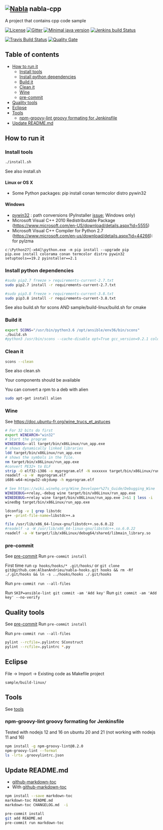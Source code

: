 ## [![Nabla](http://albandrieu.com/nabla/index/assets/nabla/nabla-4.png)](https://github.com/AlbanAndrieu)  nabla-cpp

A project that contains cpp code sample

[![License](http://img.shields.io/:license-apache-blue.svg?style=flat-square)](http://www.apache.org/licenses/LICENSE-2.0.html)
[![Gitter](https://badges.gitter.im/nabla-cpp/Lobby.svg)](https://gitter.im/nabla-cpp/Lobby?utm_source=badge&utm_medium=badge&utm_campaign=pr-badge)
[![Minimal java version](https://img.shields.io/badge/java-1.8-yellow.svg)](https://img.shields.io/badge/java-1.8-yellow.svg)
[![Jenkins build Status](http://albandrieu.com/jenkins/job/nabla-cpp-interview-microsoft-cmake/badge/icon)](http://albandrieu.com/jenkins/job/nabla-cpp-interview-microsoft-cmake/)

[![Travis Build Status](https://travis-ci.org/AlbanAndrieu/nabla-cpp.svg?branch=master)](https://travis-ci.org/AlbanAndrieu/nabla-cpp)
[![Quality Gate](https://sonarcloud.io/api/project_badges/measure?project=MICROSOFT%3Amaster&metric=alert_status)](https://sonarcloud.io/dashboard/index/MICROSOFT%3Amaster)

## Table of contents

<!-- toc -->

- [How to run it](#how-to-run-it)
  * [Install tools](#install-tools)
  * [Install python dependencies](#install-python-dependencies)
  * [Build it](#build-it)
  * [Clean it](#clean-it)
  * [Wine](#wine)
  * [pre-commit](#pre-commit)
- [Quality tools](#quality-tools)
- [Eclipse](#eclipse)
- [Tools](#tools)
  * [npm-groovy-lint groovy formating for Jenkinsfile](#npm-groovy-lint-groovy-formating-for-jenkinsfile)
- [Update README.md](#update-readmemd)

<!-- tocstop -->

## How to run it

### Install tools

```bash
./install.sh
```

See also install.sh

#### Linux or OS X

- Some Python packages: pip install conan termcolor distro pywin32

#### Windows

- [pywin32](http://sourceforge.net/projects/pywin32/) : path conversions (PyInstaller [issue](https://github.com/pyinstaller/pyinstaller/issues/1282); Windows only)
- Microsoft Visual C++ 2010 Redistributable Package (https://www.microsoft.com/en-US/download/details.aspx?id=5555)
- Microsoft Visual C++ Compiler for Python 2.7 (https://www.microsoft.com/en-us/download/details.aspx?id=44266): for pylzma

```
c:\Python27[-x64]\python.exe -m pip install --upgrade pip
pip.exe install colorama conan termcolor distro pywin32 setuptools==19.2 pyinstaller==2.1
```


### Install python dependencies

```bash
#sudo pip2.7 freeze > requirements-current-2.7.txt
sudo pip2.7 install -r requirements-current-2.7.txt

#sudo pip3.8 freeze > requirements-current-3.8.txt
sudo pip3.8 install -r requirements-current-3.8.txt
```

See also build.sh for scons AND sample/build-linux/build.sh for cmake

### Build it

```bash
export SCONS="/usr/bin/python3.6 /opt/ansible/env36/bin/scons"
./build.sh
#python3 /usr/bin/scons --cache-disable opt=True gcc_version=9.2.1 color=True use_cpp11=True
```

### Clean it

```bash
scons --clean
```

See also clean.sh

Your components should be available

You can convert a rpm to a deb with alien

```bash
sudo apt-get install alien
```

### Wine

See https://doc.ubuntu-fr.org/wine_trucs_et_astuces


```bash
# For 32 bits do first
export WINEARCH="win32"
# Start the program
WINEDEBUG=-all target/bin/x86Linux/run_app.exe
# shows dynamically linked libraries
ldd target/bin/x86Linux/run_app.exe
# shows the symbols in the file.
nm target/bin/x86Linux/run_app.exe
#convert PE32+ to ELF
strip -O elf32-i386 -o myprogram.elf -N xxxxxxx target/bin/x86Linux/run_app.exe
readelf -a -W  myprogram.elf
i686-w64-mingw32-objdump -h myprogram.elf

# See https://wiki.winehq.org/Wine_Developer%27s_Guide/Debugging_Wine
WINEDEBUG=+relay,-debug wine target/bin/x86Linux/run_app.exe
WINEDEBUG=+relay wine target/bin/x86Linux/run_app.exe 2>&1 | less -i
winedbg target/bin/x86Linux/run_app.exe

```


```bash
ldconfig -v | grep libstdc
g++ -print-file-name=libstdc++.a

file /usr/lib/x86_64-linux-gnu/libstdc++.so.6.0.22
#readelf -a -W /usr/lib/x86_64-linux-gnu/libstdc++.so.6.0.22
readelf -a -W target/lib/x86Linux/debug64/shared/libmain_library.so
```

### pre-commit

See [pre-commit](http://pre-commit.com/)
Run `pre-commit install`

First time run `cp hooks/hooks/* .git/hooks/`
or `git clone git@github.com:AlbanAndrieu/nabla-hooks.git hooks && rm -Rf ./.git/hooks && ln -s ../hooks/hooks ./.git/hooks`

Run `pre-commit run --all-files`

Run `SKIP=ansible-lint git commit -am 'Add key'`
Run `git commit -am 'Add key' --no-verify`

## Quality tools

See [pre-commit](http://pre-commit.com/)
Run `pre-commit install`

Run `pre-commit run --all-files`

```bash
pylint --rcfile=.pylintrc SConstruct
pylint --rcfile=.pylintrc *.py
```

## Eclipse

File -> Import -> Existing code as Makefile project
```
sample/build-linux/
```

## Tools

See [tools](https://linuxfr.org/users/oliver_h/journaux/moi-expert-c-j-abandonne-le-cxx)

### npm-groovy-lint groovy formating for Jenkinsfile

Tested with nodejs 12 and 16 on ubuntu 20 and 21 (not working with nodejs 11 and 16)

```bash
npm install -g npm-groovy-lint@8.2.0
npm-groovy-lint --format
ls -lrta .groovylintrc.json
```

## Update README.md


  * [github-markdown-toc](https://github.com/jonschlinkert/markdown-toc)
  * With [github-markdown-toc](https://github.com/Lucas-C/pre-commit-hooks-nodejs)

```bash
npm install --save markdown-toc
markdown-toc README.md
markdown-toc CHANGELOG.md  -i
```

```bash
pre-commit install
git add README.md
pre-commit run markdown-toc
```
